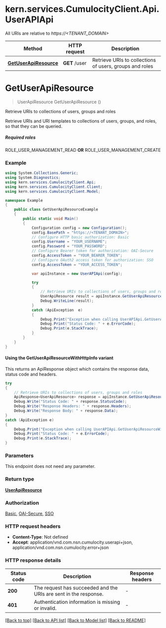 # kern.services.CumulocityClient.Api.UserAPIApi

All URIs are relative to *https://<TENANT_DOMAIN>*

| Method | HTTP request | Description |
|--------|--------------|-------------|
| [**GetUserApiResource**](UserAPIApi.md#getuserapiresource) | **GET** /user | Retrieve URIs to collections of users, groups and roles |

<a id="getuserapiresource"></a>
# **GetUserApiResource**
> UserApiResource GetUserApiResource ()

Retrieve URIs to collections of users, groups and roles

Retrieve URIs and URI templates to collections of users, groups, and roles, so that they can be queried.  <section><h5>Required roles</h5> ROLE_USER_MANAGEMENT_READ <b>OR</b> ROLE_USER_MANAGEMENT_CREATE </section> 

### Example
```csharp
using System.Collections.Generic;
using System.Diagnostics;
using kern.services.CumulocityClient.Api;
using kern.services.CumulocityClient.Client;
using kern.services.CumulocityClient.Model;

namespace Example
{
    public class GetUserApiResourceExample
    {
        public static void Main()
        {
            Configuration config = new Configuration();
            config.BasePath = "https://<TENANT_DOMAIN>";
            // Configure HTTP basic authorization: Basic
            config.Username = "YOUR_USERNAME";
            config.Password = "YOUR_PASSWORD";
            // Configure Bearer token for authorization: OAI-Secure
            config.AccessToken = "YOUR_BEARER_TOKEN";
            // Configure OAuth2 access token for authorization: SSO
            config.AccessToken = "YOUR_ACCESS_TOKEN";

            var apiInstance = new UserAPIApi(config);

            try
            {
                // Retrieve URIs to collections of users, groups and roles
                UserApiResource result = apiInstance.GetUserApiResource();
                Debug.WriteLine(result);
            }
            catch (ApiException  e)
            {
                Debug.Print("Exception when calling UserAPIApi.GetUserApiResource: " + e.Message);
                Debug.Print("Status Code: " + e.ErrorCode);
                Debug.Print(e.StackTrace);
            }
        }
    }
}
```

#### Using the GetUserApiResourceWithHttpInfo variant
This returns an ApiResponse object which contains the response data, status code and headers.

```csharp
try
{
    // Retrieve URIs to collections of users, groups and roles
    ApiResponse<UserApiResource> response = apiInstance.GetUserApiResourceWithHttpInfo();
    Debug.Write("Status Code: " + response.StatusCode);
    Debug.Write("Response Headers: " + response.Headers);
    Debug.Write("Response Body: " + response.Data);
}
catch (ApiException e)
{
    Debug.Print("Exception when calling UserAPIApi.GetUserApiResourceWithHttpInfo: " + e.Message);
    Debug.Print("Status Code: " + e.ErrorCode);
    Debug.Print(e.StackTrace);
}
```

### Parameters
This endpoint does not need any parameter.
### Return type

[**UserApiResource**](UserApiResource.md)

### Authorization

[Basic](../README.md#Basic), [OAI-Secure](../README.md#OAI-Secure), [SSO](../README.md#SSO)

### HTTP request headers

 - **Content-Type**: Not defined
 - **Accept**: application/vnd.com.nsn.cumulocity.userapi+json, application/vnd.com.nsn.cumulocity.error+json


### HTTP response details
| Status code | Description | Response headers |
|-------------|-------------|------------------|
| **200** | The request has succeeded and the URIs are sent in the response. |  -  |
| **401** | Authentication information is missing or invalid. |  -  |

[[Back to top]](#) [[Back to API list]](../README.md#documentation-for-api-endpoints) [[Back to Model list]](../README.md#documentation-for-models) [[Back to README]](../README.md)


